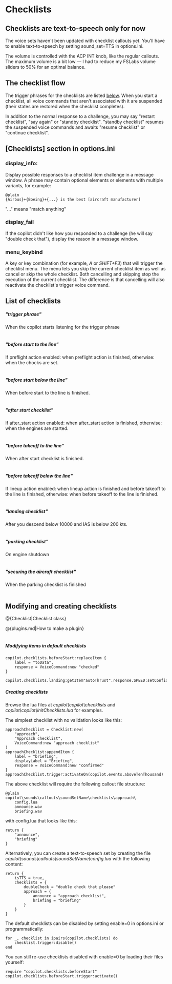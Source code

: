 # Checklists

## Checklists are text-to-speech only for now

The voice sets haven't been updated with checklist callouts yet. You'll have to enable text-to-speech by setting sound_set=TTS in options.ini. 

The volume is controlled with the ACP INT knob, like the regular callouts. The maximum volume is a bit low — I had to reduce my FSLabs volume sliders to 50% for an optimal balance. 

## The checklist flow

The trigger phrases for the checklists are listed <a href="#List_of_checklists">below</a>.
When you start a checklist, all voice commands that aren't associated with it are suspended (their states are restored when the checklist completes).

In addition to the normal response to a challenge, you may say "restart checklist", "say again" or "standby checklist".
"standby checklist" resumes the suspended voice commands and awaits "resume checklist" or "continue checklist".

## [Checklists] section in options.ini

### display_info:

Display possible responses to a checklist item challenge in a message window.
A phrase may contain optional elements or elements with multiple variants, for example:

	@plain
	{Airbus}+{Boeing}+{...} is the best [aircraft manufacturer]

"..." means "match anything"

### display_fail

If the copilot didn't like how you responded to a challenge (he will say "double check that"), display the reason in a message window.

### menu_keybind

A key or key combination (for example, *A* or *SHIFT+F3*) that will trigger the checklist menu.
The menu lets you skip the current checklist item as well as cancel or skip the whole checklist.
Both cancelling and skipping stop the execution of the current checklist. 
The difference is that cancelling will also reactivate the checklist's trigger voice command.

## List of checklists

##### "trigger phrase"
When the copilot starts listening for the trigger phrase<br><br>

##### "before start to the line"
If preflight action enabled: when preflight action is finished, otherwise: when the chocks are set.<br><br>

##### "before start below the line"
When before start to the line is finished.<br><br>

##### "after start checklist"
If after\_start action enabled: when after\_start action is finished, otherwise: when the engines are started.<br><br>

##### "before takeoff to the line"
When after start checklist is finished.<br><br>

##### "before takeoff below the line"
If lineup action enabled: when lineup action is finished and before takeoff to the line is finished, otherwise: when before takeoff to the line is finished.<br><br>

##### "landing checklist"
After you descend below 10000 and IAS is below 200 kts.<br><br>

##### "parking checklist"
On engine shutdown<br><br>

##### "securing the aircraft checklist"
When the parking checklist is finished<br><br>

## Modifying and creating checklists

@{Checklist|Checklist class}

@{plugins.md|How to make a plugin}<br><br>

##### Modifying items in default checklists

	copilot.checklists.beforeStart:replaceItem {
		label = "toData",
		response = VoiceCommand:new "checked"
	}

	copilot.checklists.landing:getItem"autoThrust".response.SPEED:setConfidence(0.8)

##### Creating checklists

Browse the lua files at *copilot\copilot\checklists* and *copilot\copilot\initChecklists.lua* for examples.

The simplest checklist with no validation looks like this:

	approachChecklist = Checklist:new(
		"approach", 
		"Approach checklist", 
		VoiceCommand:new "approach checklist"
	)
	approachChecklist:appendItem {
		label = "briefing", 
		displayLabel = "Briefing", 
		response = VoiceCommand:new "confirmed"
	}
	approachChecklist.trigger:activateOn(copilot.events.aboveTenThousand)

The above checklist will require the following callout file structure:

	@plain
	copilot\sounds\callouts\soundSetName\checklists\approach\
		config.lua
		announce.wav
		briefing.wav

with config.lua that looks like this:

	return {
		"announce",
		"briefing"
	}

Alternatively, you can create a text-to-speech set by creating the file *copilot\sounds\callouts\soundSetName\config.lua* with the following content:

	return {
		isTTS = true,
		checklists = {
			doubleCheck = "double check that please"
			approach = {
				announce = "approach checklist",
				briefing = "briefing"
			}
		}
	}

The default checklists can be disabled by setting enable=0 in options.ini or programmatically:

	for _, checklist in ipairs(copilot.checklists) do 
		checklist.trigger:disable() 
	end

You can still re-use checklists disabled with enable=0 by loading their files yourself:

	require "copilot.checklists.beforeStart"
	copilot.checklists.beforeStart.trigger:activate()





















